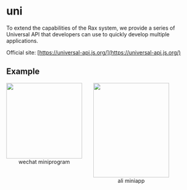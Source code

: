 # uni

To extend the capabilities of the Rax system, we provide a series of Universal API that developers can use to quickly develop multiple applications.

Official site: [https://universal-api.js.org/](https://universal-api.js.org/)

## Example
<div style="display: flex;margin-bottom: 200px;">
  <div>
    <img src="https://img.alicdn.com/imgextra/i1/O1CN01upA1bP1CxpGb8qLPp_!!6000000000148-0-tps-662-662.jpg" width="200" height="200" />
    <div style="text-align: center;">wechat miniprogram</div>
  </div>
  <div style="margin-left: 30px;">
    <img src="https://gw.alicdn.com/imgextra/i3/O1CN01Ca6t2Q2AEpIXh4r0u_!!6000000008172-0-tps-1540-1906.jpg" width="200" height="250" />
    <div style="text-align: center;">ali miniapp</div>
  </div>
</div>